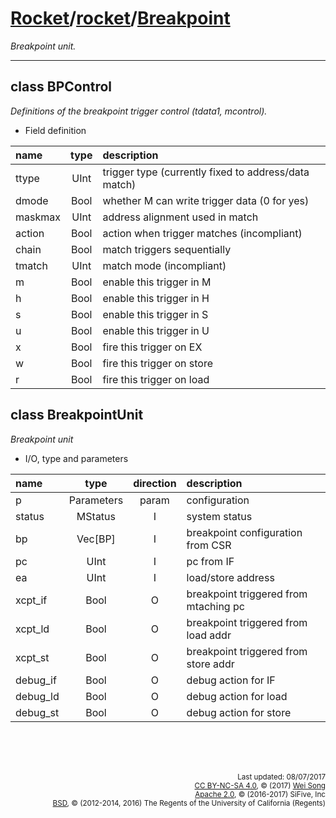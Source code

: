 [Rocket](../Readme.md)/[rocket](../rocket.md)/[Breakpoint](https://github.com/freechipsproject/rocket-chip/blob/master/src/main/scala/rocket/Breakpoint.scala)
========================
*Breakpoint unit.*

*****************

class BPControl
-----------------------
*Definitions of the breakpoint trigger control (tdata1, mcontrol).*

+ Field definition

| name                   | type             | description                           |
| :---                   | :--:             | :---                                  |
| ttype                  | UInt             | trigger type (currently fixed to address/data match)  |
| dmode                  | Bool             | whether M can write trigger data (0 for yes) |
| maskmax                | UInt             | address alignment used in match       |
| action                 | Bool             | action when trigger matches (incompliant)  |
| chain                  | Bool             | match triggers sequentially           |
| tmatch                 | UInt             | match mode (incompliant)              |
| m                      | Bool             | enable this trigger in M              |
| h                      | Bool             | enable this trigger in H              |
| s                      | Bool             | enable this trigger in S              |
| u                      | Bool             | enable this trigger in U              |
| x                      | Bool             | fire this trigger on EX               |
| w                      | Bool             | fire this trigger on store            |
| r                      | Bool             | fire this trigger on load             |

class BreakpointUnit
-----------------------------
*Breakpoint unit*


+ I/O, type and parameters

| name                   | type             | direction  | description                           |
| :---                   | :--:             | :--:       | :---                                  |
| p                      | Parameters       | param      | configuration                         |
| status                 | MStatus          | I          | system status                         |
| bp                     | Vec[BP]          | I          | breakpoint configuration from CSR     |
| pc                     | UInt             | I          | pc from IF                            |
| ea                     | UInt             | I          | load/store address                    |
| xcpt\_if               | Bool             | O          | breakpoint triggered from mtaching pc |
| xcpt\_ld               | Bool             | O          | breakpoint triggered from load addr   |
| xcpt\_st               | Bool             | O          | breakpoint triggered from store addr  |
| debug\_if              | Bool             | O          | debug action for IF                   |
| debug\_ld              | Bool             | O          | debug action for load                 |
| debug\_st              | Bool             | O          | debug action for store                |


<br><br><br><p align="right">
<sub>
Last updated: 08/07/2017<br>
[CC BY-NC-SA 4.0](https://creativecommons.org/licenses/by-nc-sa/4.0/), &copy; (2017) [Wei Song](mailto:wsong83@gmail.com)<br>
[Apache 2.0](https://github.com/freechipsproject/rocket-chip/blob/master/LICENSE.SiFive), &copy; (2016-2017) SiFive, Inc<br>
[BSD](https://github.com/freechipsproject/rocket-chip/blob/master/LICENSE.Berkeley), &copy; (2012-2014, 2016) The Regents of the University of California (Regents)
</sub>
</p>

